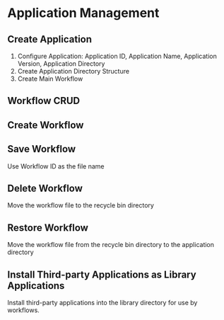 # Application Management

## Create Application

1. Configure Application: Application ID, Application Name, Application Version, Application Directory
2. Create Application Directory Structure
3. Create Main Workflow

## Workflow CRUD

## Create Workflow

## Save Workflow

Use Workflow ID as the file name

## Delete Workflow

Move the workflow file to the recycle bin directory

## Restore Workflow

Move the workflow file from the recycle bin directory to the application directory

## Install Third-party Applications as Library Applications

Install third-party applications into the library directory for use by workflows.